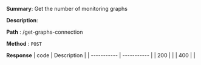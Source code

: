 **Summary**: Get the number of monitoring graphs

**Description**:

**Path** : /get-graphs-connection

**Method** : `POST`

**Response**
| code      | Description |
| ----------- | ----------- |
|  200   |       |
|  400   |       |

